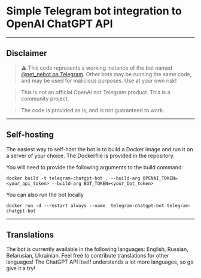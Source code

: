 # Simple Telegram bot integration to OpenAI ChatGPT API

---
## Disclaimer 
> ⚠️ This code represents a working instance of the bot named [@net_nebot on Telegram](https://t.me/net_nebot). Other bots may be running the same code, and may be used for malicious purposes. Use at your own risk!

> This is not an official OpenAI nor Telegram product. This is a community project.

> The code is provided as is, and is not guaranteed to work.
---
## Self-hosting
The easiest way to self-host the bot is to build a Docker image and run it on a server of your choice. The Dockerfile is provided in the repository.

You will need to provide the following arguments to the build command:
```shell
docker build -t telegram-chatgpt-bot . --build-arg OPENAI_TOKEN=<your_api_token> --build-arg BOT_TOKEN=<your_bot_token>
```

You can also run the bot locally
```shell
docker run -d --restart always --name  telegram-chatgpt-bot telegram-chatgpt-bot
```
---
## Translations
The bot is currently available in the following languages: English, Russian, Belarusian, Ukrainian. Feel free to contribute translations for other languages! The ChatGPT API itself understands a lot more languages, so go give it a try!